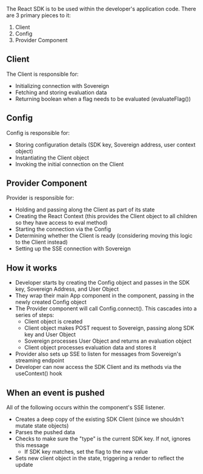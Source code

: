 The React SDK is to be used within the developer's application code. There are 3 primary pieces to it:

1. Client
2. Config
3. Provider Component

## Client
The Client is responsible for:
- Initializing connection with Sovereign
- Fetching and storing evaluation data
- Returning boolean when a flag needs to be evaluated (evaluateFlag())

## Config
Config is responsible for:
- Storing configuration details (SDK key, Sovereign address, user context object)
- Instantiating the Client object
- Invoking the initial connection on the Client

## Provider Component
Provider is responsible for:
- Holding and passing along the Client as part of its state
- Creating the React Context (this provides the Client object to all children so they have access to eval method)
- Starting the connection via the Config
- Determining whether the Client is ready (considering moving this logic to the Client instead)
- Setting up the SSE connection with Sovereign

## How it works
- Developer starts by creating the Config object and passes in the SDK key, Sovereign Address, and User Object
- They wrap their main App component in the <Provider> component, passing in the newly created Config object
- The Provider component will call Config.connect(). This cascades into a series of steps:
  - Client object is created
  - Client object makes POST request to Sovereign, passing along SDK key and User Object
  - Sovereign processes User Object and returns an evaluation object
  - Client object processes evaluation data and stores it
- Provider also sets up SSE to listen for messages from Sovereign's streaming endpoint
- Developer can now access the SDK Client and its methods via the useContext() hook

## When an event is pushed
All of the following occurs within the <Provider> component's SSE listener.
- Creates a deep copy of the existing SDK Client (since we shouldn't mutate state objects)
- Parses the pushed data
- Checks to make sure the "type" is the current SDK key. If not, ignores this message
  - If SDK key matches, set the flag to the new value
- Sets new client object in the state, triggering a render to reflect the update